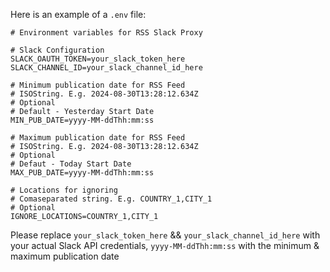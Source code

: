 Here is an example of a `.env` file:
```
# Environment variables for RSS Slack Proxy

# Slack Configuration
SLACK_OAUTH_TOKEN=your_slack_token_here
SLACK_CHANNEL_ID=your_slack_channel_id_here

# Minimum publication date for RSS Feed
# ISOString. E.g. 2024-08-30T13:28:12.634Z
# Optional
# Default - Yesterday Start Date
MIN_PUB_DATE=yyyy-MM-ddThh:mm:ss

# Maximum publication date for RSS Feed
# ISOString. E.g. 2024-08-30T13:28:12.634Z
# Optional
# Defaut - Today Start Date
MAX_PUB_DATE=yyyy-MM-ddThh:mm:ss

# Locations for ignoring
# Comaseparated string. E.g. COUNTRY_1,CITY_1
# Optional
IGNORE_LOCATIONS=COUNTRY_1,CITY_1
```
Please replace `your_slack_token_here` && `your_slack_channel_id_here` with your actual Slack API credentials, `yyyy-MM-ddThh:mm:ss` with the minimum & maximum publication date

